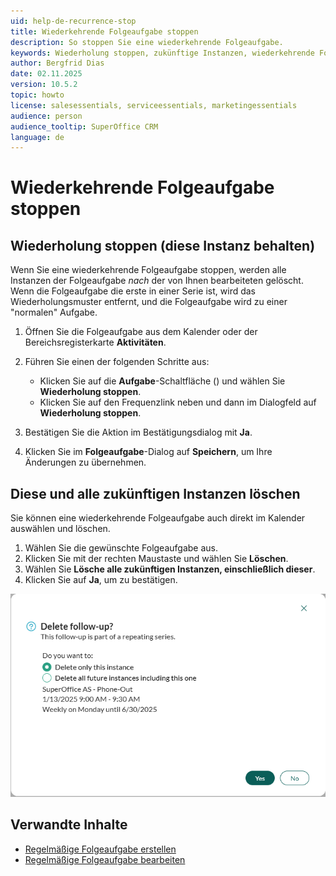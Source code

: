 ```yaml
---
uid: help-de-recurrence-stop
title: Wiederkehrende Folgeaufgabe stoppen
description: So stoppen Sie eine wiederkehrende Folgeaufgabe.
keywords: Wiederholung stoppen, zukünftige Instanzen, wiederkehrende Folgeaufgabe, Wiederholen, Wiederkehren, Frequenz, Planung, Muster, Kalender, Folgeaufgabe, regelmäßig
author: Bergfrid Dias
date: 02.11.2025
version: 10.5.2
topic: howto
license: salesessentials, serviceessentials, marketingessentials
audience: person
audience_tooltip: SuperOffice CRM
language: de
---
```


# Wiederkehrende Folgeaufgabe stoppen

## Wiederholung stoppen (diese Instanz behalten)

Wenn Sie eine wiederkehrende Folgeaufgabe stoppen, werden alle Instanzen der Folgeaufgabe *nach* der von Ihnen bearbeiteten gelöscht. Wenn die Folgeaufgabe die erste in einer Serie ist, wird das Wiederholungsmuster entfernt, und die Folgeaufgabe wird zu einer "normalen" Aufgabe.

1. Öffnen Sie die Folgeaufgabe aus dem Kalender oder der Bereichsregisterkarte **Aktivitäten**.

1. Führen Sie einen der folgenden Schritte aus:

    * Klicken Sie auf die **Aufgabe**-Schaltfläche (<i class="ph ph-dots-three-circle-vertical" aria-label="Aufgabenmenü"></i>) und wählen Sie **Wiederholung stoppen**.
    * Klicken Sie auf den Frequenzlink neben <i class="ph ph-arrows-clockwise" aria-label="Wiederholen"></i> und dann im Dialogfeld auf **Wiederholung stoppen**.

1. Bestätigen Sie die Aktion im Bestätigungsdialog mit **Ja**.

1. Klicken Sie im **Folgeaufgabe**-Dialog auf **Speichern**, um Ihre Änderungen zu übernehmen.

## Diese und alle zukünftigen Instanzen löschen

Sie können eine wiederkehrende Folgeaufgabe auch direkt im Kalender auswählen und löschen.

1. Wählen Sie die gewünschte Folgeaufgabe aus.
2. Klicken Sie mit der rechten Maustaste und wählen Sie **Löschen**.
3. Wählen Sie **Lösche alle zukünftigen Instanzen, einschließlich dieser**.
4. Klicken Sie auf **Ja**, um zu bestätigen.

![Dialogfeld Wiederkehrende Folgeaufgabe löschen -screenshot][img1]

## Verwandte Inhalte

* [Regelmäßige Folgeaufgabe erstellen][1]
* [Regelmäßige Folgeaufgabe bearbeiten][2]

<!-- Referenzierte Links -->
[1]: create.md
[2]: ../edit-follow-up.md#repeat

<!-- Referenzierte Bilder -->
[img1]: ../../../../media/loc/en/diary/delete-repeating-fo.png

